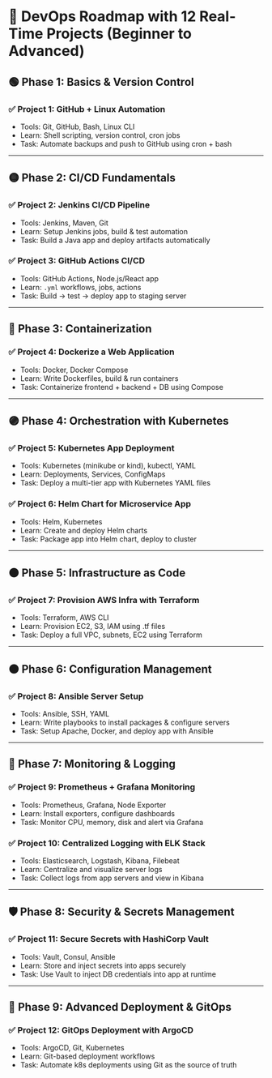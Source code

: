 # 🚀 DevOps Roadmap with 12 Real-Time Projects (Beginner to Advanced)

## 🟢 Phase 1: Basics & Version Control

### ✅ Project 1: GitHub + Linux Automation
- Tools: Git, GitHub, Bash, Linux CLI
- Learn: Shell scripting, version control, cron jobs
- Task: Automate backups and push to GitHub using cron + bash

---

## 🟡 Phase 2: CI/CD Fundamentals

### ✅ Project 2: Jenkins CI/CD Pipeline
- Tools: Jenkins, Maven, Git
- Learn: Setup Jenkins jobs, build & test automation
- Task: Build a Java app and deploy artifacts automatically

### ✅ Project 3: GitHub Actions CI/CD
- Tools: GitHub Actions, Node.js/React app
- Learn: `.yml` workflows, jobs, actions
- Task: Build → test → deploy app to staging server

---

## 🔵 Phase 3: Containerization

### ✅ Project 4: Dockerize a Web Application
- Tools: Docker, Docker Compose
- Learn: Write Dockerfiles, build & run containers
- Task: Containerize frontend + backend + DB using Compose

---

## 🟣 Phase 4: Orchestration with Kubernetes

### ✅ Project 5: Kubernetes App Deployment
- Tools: Kubernetes (minikube or kind), kubectl, YAML
- Learn: Deployments, Services, ConfigMaps
- Task: Deploy a multi-tier app with Kubernetes YAML files

### ✅ Project 6: Helm Chart for Microservice App
- Tools: Helm, Kubernetes
- Learn: Create and deploy Helm charts
- Task: Package app into Helm chart, deploy to cluster

---

## 🟤 Phase 5: Infrastructure as Code

### ✅ Project 7: Provision AWS Infra with Terraform
- Tools: Terraform, AWS CLI
- Learn: Provision EC2, S3, IAM using .tf files
- Task: Deploy a full VPC, subnets, EC2 using Terraform

---

## 🟠 Phase 6: Configuration Management

### ✅ Project 8: Ansible Server Setup
- Tools: Ansible, SSH, YAML
- Learn: Write playbooks to install packages & configure servers
- Task: Setup Apache, Docker, and deploy app with Ansible

---

## 🔴 Phase 7: Monitoring & Logging

### ✅ Project 9: Prometheus + Grafana Monitoring
- Tools: Prometheus, Grafana, Node Exporter
- Learn: Install exporters, configure dashboards
- Task: Monitor CPU, memory, disk and alert via Grafana

### ✅ Project 10: Centralized Logging with ELK Stack
- Tools: Elasticsearch, Logstash, Kibana, Filebeat
- Learn: Centralize and visualize server logs
- Task: Collect logs from app servers and view in Kibana

---

## 🛡️ Phase 8: Security & Secrets Management

### ✅ Project 11: Secure Secrets with HashiCorp Vault
- Tools: Vault, Consul, Ansible
- Learn: Store and inject secrets into apps securely
- Task: Use Vault to inject DB credentials into app at runtime

---

## 🧠 Phase 9: Advanced Deployment & GitOps

### ✅ Project 12: GitOps Deployment with ArgoCD
- Tools: ArgoCD, Git, Kubernetes
- Learn: Git-based deployment workflows
- Task: Automate k8s deployments using Git as the source of truth

